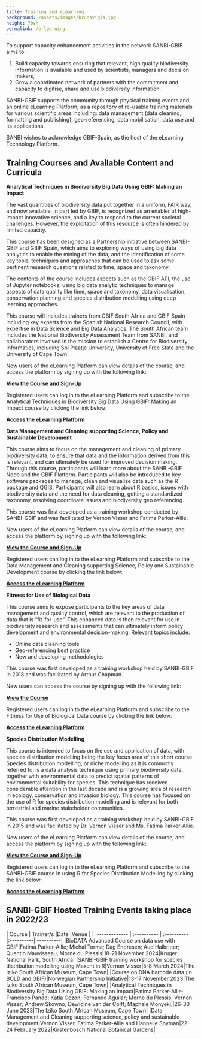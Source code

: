 ```yaml
---
title: Training and eLearning
background: /assets/images/brunsvigia.jpg
height: 70vh
permalink: /e-learning
---
```


To support capacity enhancement activities in the network SANBI-GBIF aims to:

1. Build capacity towards ensuring that relevant, high quality biodiversity information is
available and used by scientists, managers and decision makers,
2. Grow a coordinated network of partners with the commitment and capacity to
digitise, share and use biodiversity information.

SANBI-GBIF supports the community through physical training events and an online eLearning Platform, as a repository of re-usable training materials for various
scientific areas including: data management (data cleaning, formatting and publishing), geo-referencing, data mobilisation, data use and its applications.

SANBI wishes to acknowledge GBIF-Spain, as the host of the eLearning Technology Platform. 


## Training Courses and Available Content and Curricula ##

**Analytical Techniques in Biodiversity Big Data Using GBIF: Making an Impact**

The vast quantities of biodiversity data put together in a uniform, FAIR way, and now available, in part led by GBIF, is recognized as an enabler of high-impact innovative science, and a key to respond to the current societal challenges. However, the exploitation of this resource is often hindered by limited capacity. 

This course has been designed as a Partnership initiative between SANBI-GBIF and GBIF Spain, which aims to exploring ways of using big data analytics to enable the mining of the data, and the identification of some key tools, techniques and approaches that can be used to ask some pertinent research questions related to time, space and taxonomy.  

The contents of the course includes aspects such as the GBIF API, the use of Jupyter notebooks, using big data analytic techniques to manage aspects of data quality like time, space and taxonomy, data visualisation, conservation planning and species distribution modelling using deep learning approaches. 

This course will includes trainers from GBIF South Africa and GBIF Spain including key experts from the Spanish National Research Council, with expertise in Data Science and Big Data Analytics. The South African team includes the National Biodiversity Assessment Team from SANBI, and collaborators involved in the mission to establish a Centre for Biodiversity Informatics, including Sol Plaatje University, University of Free State and the University of Cape Town.


New users of the eLearning Platform can view details of the course, and access the platform by signing up with the following link:

[**View the Course and Sign-Up**](https://elearning.gbif.es/course/138/about) 

Registered users can log in to the eLearning Platform and subscribe to the Analytical Techniques in Biodiversity Big Data Using GBIF: Making an Impact course by clicking the link below:

[**Access the eLearning Platform**](https://elearning.gbif.es)


**Data Management and Cleaning supporting Science, Policy and Sustainable Development**

This course aims to focus on the management and cleaning of primary biodiversity data, to ensure that data and the information derived from this is relevant, and can ultimately be used for improved decision making. Through this course, participants will learn more about the SANBI-GBIF Node and the GBIF Platform.  Participants will also be introduced to key software packages to manage, clean and visualize data such as the R package and QGIS. Participants will also learn about R basics, issues with biodiversity data and the need for data cleaning, getting a standardized taxonomy, resolving coordinate issues and biodiversity geo referencing.

This course was first developed as a training workshop conducted by SANBI-GBIF and was facilitated by Vernon Visser and Fatima Parker-Allie. 

New users of the eLearning Platform can view details of the course, and access the platform by signing up with the following link:

[**View the Course and Sign-Up**](https://elearning.gbif.es/course/120/about) 

Registered users can log in to the eLearning Platform and subscribe to the Data Management and Cleaning supporting Science, Policy and Sustainable Development course by clicking the link below:

[**Access the eLearning Platform**](https://elearning.gbif.es)


**Fitness for Use of Biological Data**

This course aims to expose participants to the key areas of data management and quality control, which are relevant to the production of data that is “fit-for-use”. This enhanced data is then relevant for use in biodiversity research and assessments that can ultimately inform policy development and environmental decision-making.  Relevant topics include:
-	Online data cleaning tools
-	Geo-referencing best practice
-	New and developing methodologies

This course was first developed as a training workshop held by SANBI-GBIF in 2018 and was facilitated by Arthur Chapman.  

New users can access the course by signing up with the following link:

[**View the Course**](https://elearning.gbif.es/course/61/about)

Registered users can log in to the eLearning Platform and subscribe to the Fitness for Use of Biological Data course by clicking the link below:

[**Access the eLearning Platform**](https://elearning.gbif.es)

**Species Distribution Modelling**

This course is intended to focus on the use and application of data, with species distribution modelling being the key focus area of this short course.  Species distribution modelling, or niche modelling as it is commonly referred to, is a data analysis technique using primary biodiversity data, together with environmental data to predict spatial patterns of environmental suitability for species.  This technique has received considerable attention in the last decade and is a growing area of research in ecology, conservation and invasion biology.  This course has focused on the use of R for species distribution modelling and is relevant for both terrestrial and marine stakeholder communities.  

This course was first developed as a training workshop held by SANBI-GBIF in 2015 and was facilitated by Dr. Vernon Visser and Ms. Fatima Parker-Allie.

New users of the eLearning Platform can view details of the course, and access the platform by signing up with the following link:

[**View the Course and Sign-Up**](https://elearning.gbif.es/course/86/about)

Registered users can log in to the eLearning Platform and subscribe to the SANBI-GBIF course in using R for Species Distribution Modelling by clicking the link below:

[**Access the eLearning Platform**](https://elearning.gbif.es)

## SANBI-GBIF Hosted Training Events taking place in 2022/23

| Course     | Trainer/s   |Date       |Venue        |
| :------------- | :---------- | :---------- |:----------|:----------|
|BioDATA Advanced Course on data use with GBIF|Fatima Parker-Allie; Michal Torma; Dag Endresen; Aud Halbritter; Quentin Mauvisseau, Morne du Plessis|18-21 November 2024|Kruger National Park, South Africa|
|SANBI-GBIF training workshop for species distribution modelling using Maxent in R|Vernon Visser|5-8 March 2024|The Iziko South African Museum, Cape Town|
|Course on DNA barcode data (in BOLD and GBIF)|Norwegian Partnership Initiative|13-17 November 2023|The Iziko South African Museum, Cape Town|
|Analytical Techniques in Biodiversity Big Data Using GBIF: Making an Impact|Fatima Parker-Allie; Francisco Pando; Katia Cezon; Fernando Aguilar; Morne du Plessis; Vernon Visser; Andrew Skowno; Dewidine van der Colff; Maphale Monyeki,|26-30 June 2023|The Iziko South African Museum, Cape Town|
|Data Management and Cleaning supporting science, policy and sustainable development|Vernon Visser, Fatima Parker-Allie and Hannelie Snyman|22-24 February 2022|Kirstenbosch National Botanical Gardens|


